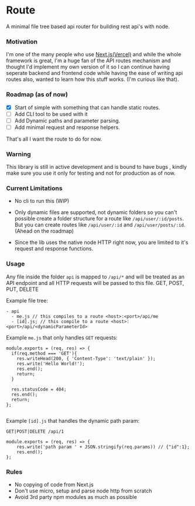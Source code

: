 # Route

A minimal file tree based api router for building rest api's with node.

### Motivation

I'm one of the many people who use [Next.js(Vercel)](https://github.com/vercel/next.js) and while the whole framework is great, I'm a huge fan of the API routes mechanism and thought I'd implement my own version of it so I can continue having seperate backend and frontend code while having the ease of writing api routes also, wanted to learn how this stuff works. (I'm curious like that).

### Roadmap (as of now)

-   [x] Start of simple with something that can handle static routes.
-   [ ] Add CLI tool to be used with it
-   [ ] Add Dynamic paths and parameter parsing.
-   [ ] Add minimal request and response helpers.

That's all I want the route to do for now.

### Warning

This library is still in active development and is bound to have bugs , kindly make sure you use it only for testing and not for production as of now.

### Current Limitations

-   No cli to run this (WIP)

-   Only dynamic files are supported, not dynamic folders so you can't possible create a folder structure for a route like `/api/user/:id/posts`. But you can create routes like `/api/user/:id` and `/api/user/posts/:id`. (Ahead on the roadmap)

-   Since the lib uses the native node HTTP right now, you are limited to it's request and response functions.

### Usage

Any file inside the folder `api` is mapped to `/api/*` and will be treated as an API endpoint and all HTTP requests will be passed to this file. GET, POST, PUT, DELETE

Example file tree:

```
- api
  - me.js // this compiles to a route <host>:<port>/api/me
  - [id].js; // this compile to a route <host>:<port>/api/<dynamicParameterId>
```

Example `me.js` that only handles `GET` requests:

```
module.exports = (req, res) => {
  if(req.method === 'GET'){
    res.writeHead(200, { 'Content-Type': 'text/plain' });
    res.write('Hello World!');
    res.end();
    return;
  }

  res.statusCode = 404;
  res.end();
  return;
};


```

Example `[id].js` that handles the dynamic path param:

`GET|POST|DELETE /api/1`

```
module.exports = (req, res) => {
    res.write('path param ' + JSON.stringify(req.params)) // {"id":1};
    res.end();
};

```

### Rules

-   No copying of code from Next.js
-   Don't use micro, setup and parse node http from scratch
-   Avoid 3rd party npm modules as much as possible
